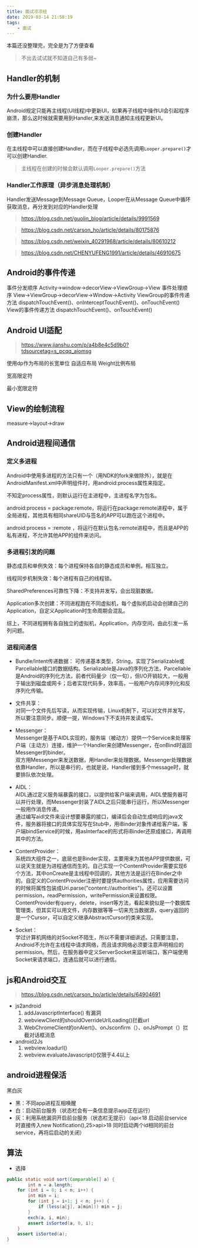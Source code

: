 ```yaml
---
title: 面试凉凉经
date: 2019-03-14 21:58:19
tags:
    - 面试
---
```


本篇还没整理完，完全是为了方便查看


> 不出去试试就不知道自己有多弱~


<!-- more -->

## Handler的机制
### 为什么要用Handler
Android规定只能再主线程(UI线程)中更新UI，如果再子线程中操作UI会引起程序崩溃，那么这时候就需要用到Handler,来发送消息通知主线程更新UI。
### 创建Handler
在主线程中可以直接创建Handler，而在子线程中必选先调用`Looper.prepare()`才可以创建Handler.
> 主线程在创建的时候会默认调用`Looper.prepare()`方法
### Handler工作原理（异步消息处理机制）
Handler发送Message到Message Queue，Looper在从Message Queue中循环获取消息，再分发到对应的Handler处理

> https://blog.csdn.net/guolin_blog/article/details/9991569

>https://blog.csdn.net/carson_ho/article/details/80175876

> https://blog.csdn.net/weixin_40291968/article/details/80610212

> https://blog.csdn.net/CHENYUFENG1991/article/details/46910675


## Android的事件传递
事件分发顺序
Activity->window->decorView->ViewGroup->View
事件处理顺序
View->ViewGroup->decorView->Window->Activity
ViewGroup的事件传递方法
dispatchTouchEvent()、onInterceptTouchEvent()、onTouchEvent()
View的事件传递方法
dispatchTouchEvent()、onTouchEvent()


## Android UI适配

> https://www.jianshu.com/p/a4b8e4c5d9b0?tdsourcetag=s_pcqq_aiomsg

使用dp作为布局的长宽单位
自适应布局
Weight比例布局

宽高限定符

最小宽限定符

## View的绘制流程
measure->layout->draw

## Android进程间通信

### 定义多进程
Android中使用多进程的方法只有一个（用NDK的fork来做除外），就是在AndroidManifest.xml中声明组件时，用android:process属性来指定。  

不知定process属性，则默认运行在主进程中，主进程名字为包名。

android:process = package:remote，将运行在package:remote进程中，属于全局进程，其他具有相同shareUID与签名的APP可以跑在这个进程中。

android:process = :remote ，将运行在默认包名:remote进程中，而且是APP的私有进程，不允许其他APP的组件来访问。

### 多进程引发的问题
静态成员和单例失效：每个进程保持各自的静态成员和单例，相互独立。

线程同步机制失效：每个进程有自己的线程锁。

SharedPreferences可靠性下降：不支持并发写，会出现脏数据。

Application多次创建：不同进程跑在不同虚拟机，每个虚拟机启动会创建自己的Application，自定义Application时生命周期会混乱。

综上，不同进程拥有各自独立的虚拟机，Application，内存空间，由此引发一系列问题。

### 进程间通信
- Bundle/Intent传递数据：
    可传递基本类型，String，实现了Serializable或Parcellable接口的数据结构。Serializable是Java的序列化方法，Parcellable是Android的序列化方法，前者代码量少（仅一句），但I/O开销较大，一般用于输出到磁盘或网卡；后者实现代码多，效率高，一般用户内存间序列化和反序列化传输。

- 文件共享：    
    对同一个文件先后写读，从而实现传输，Linux机制下，可以对文件并发写，所以要注意同步。顺便一提，Windows下不支持并发读或写。

- Messenger：   
    Messenger是基于AIDL实现的，服务端（被动方）提供一个Service来处理客户端（主动方）连接，维护一个Handler来创建Messenger，在onBind时返回Messenger的binder。     
    双方用Messenger来发送数据，用Handler来处理数据。Messenger处理数据依靠Handler，所以是串行的，也就是说，Handler接到多个message时，就要排队依次处理。

- AIDL：    
    AIDL通过定义服务端暴露的接口，以提供给客户端来调用，AIDL使服务器可以并行处理，而Messenger封装了AIDL之后只能串行运行，所以Messenger一般用作消息传递。    
    通过编写aidl文件来设计想要暴露的接口，编译后会自动生成响应的java文件，服务器将接口的具体实现写在Stub中，用iBinder对象传递给客户端，客户端bindService的时候，用asInterface的形式将iBinder还原成接口，再调用其中的方法。

- ContentProvider：     
    系统四大组件之一，底层也是Binder实现，主要用来为其他APP提供数据，可以说天生就是为进程通信而生的。自己实现一个ContentProvider需要实现6个方法，其中onCreate是主线程中回调的，其他方法是运行在Binder之中的。自定义的ContentProvider注册时要提供authorities属性，应用需要访问的时候将属性包装成Uri.parse("content://authorities")。还可以设置permission，readPermission，writePermission来设置权限。 ContentProvider有query，delete，insert等方法，看起来貌似是一个数据库管理类，但其实可以用文件，内存数据等等一切来充当数据源，query返回的是一个Cursor，可以自定义继承AbstractCursor的类来实现。

- Socket：  
    学过计算机网络的对Socket不陌生，所以不需要详细讲述。只需要注意，Android不允许在主线程中请求网络，而且请求网络必须要注意声明相应的permission。然后，在服务器中定义ServerSocket来监听端口，客户端使用Socket来请求端口，连通后就可以进行通信。

## js和Android交互

> https://blog.csdn.net/carson_ho/article/details/64904691

- js2android
    1. addJavascriptInterface() 有漏洞
    2. webviewClient的shouldOverrideUrlLoading()拦截url
    3. WebChromeClient的onAlert()、onJsconfirm（）、onJsPrompt（）拦截对话框消息
- android2Js
    1. webview.loadurl()
    2. webview.evaluateJavascript()仅限于4.4以上

## android进程保活
黑白灰
- 黑：不同app进程互相唤醒
- 白：启动前台服务（状态栏会有一条信息提示app正在运行）
- 灰：利用系统漏洞开启前台服务（状态栏无提示）（api<18 启动前台service时直接传入new Notification(),25>api>18 同时启动两个id相同的前台service，再将后启动的关闭）


## 算法
- 选择
```java
public static void sort(Comparable[] a) {
        int n = a.length;
    for (int i = 0; i < n; i++) {
        int min = i;
        for (int j = i+1; j < n; j++) {
            if (less(a[j], a[min])) min = j;
        }
        exch(a, i, min);
        assert isSorted(a, 0, i);
    }
    assert isSorted(a);
}
```


